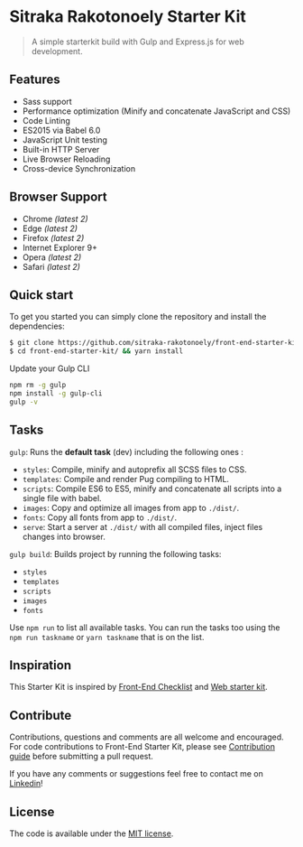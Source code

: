 # Sitraka Rakotonoely Starter Kit
> A simple starterkit build with Gulp and Express.js for web development.


## Features

* Sass support
* Performance optimization (Minify and concatenate JavaScript and CSS)
* Code Linting
* ES2015 via Babel 6.0
* JavaScript Unit testing
* Built-in HTTP Server
* Live Browser Reloading
* Cross-device Synchronization
<!-- * PageSpeed Insights
* Deployment  -->


## Browser Support

* Chrome *(latest 2)*
* Edge *(latest 2)*
* Firefox *(latest 2)*
* Internet Explorer 9+
* Opera *(latest 2)*
* Safari *(latest 2)*


## Quick start

To get you started you can simply clone the repository and install the dependencies:

```bash
$ git clone https://github.com/sitraka-rakotonoely/front-end-starter-kit.git
$ cd front-end-starter-kit/ && yarn install
```

Update your Gulp CLI

```bash
npm rm -g gulp
npm install -g gulp-cli
gulp -v
```

## Tasks

```gulp```: Runs the **default task** (dev) including the following ones :

- ```styles```: Compile, minify and autoprefix all SCSS files to CSS.
- ```templates```: Compile and render Pug compiling to HTML.
- ```scripts```: Compile ES6 to ES5, minify and concatenate all scripts into a single file with babel.
- ```images```: Copy and optimize all images from app to ```./dist/```.
- ```fonts```: Copy all fonts from app to ```./dist/```.
- ```serve```: Start a server at ```./dist/``` with all compiled files, inject files changes into browser.

```gulp build```: Builds project by running the following tasks:

- ```styles```
- ```templates```
- ```scripts```
- ```images```
- ```fonts```

<!-- ```gulp deploy```: Deploy your ```dist``` folder into your server or surge cloud runs:

- ```optimize```
- ```ftp```: Uploads ```dist``` to [```ftpUploadsDir```](https://github.com/carloscuesta/starterkit/blob/master/gulpfile.js#L58).
- ```surge```: Uploads your ```dist``` to [Surge](http://surge.sh)

If you want to use the **deploy** task, you will have to edit the [```gulpfile.js```](https://github.com/carloscuesta/starterkit/blob/master/gulpfile.js#L65) lines between 65-69 with your ftp connection info: [```host```](https://github.com/carloscuesta/starterkit/blob/master/gulpfile.js#L68) | [```user```](https://github.com/carloscuesta/starterkit/blob/master/gulpfile.js#L69) | [```password```](https://github.com/carloscuesta/starterkit/blob/master/gulpfile.js#L70). If you want to use [Surge](http://surge.sh) instead of FTP, just setup a domain name in the [```surgeInfo.domain```](https://github.com/carloscuesta/starterkit/blob/master/gulpfile.js#L77)

Once you setup ```ftpCredentials```, you will have to choose a directory of your server where the deploy will go: [```ftpUploadsDir```](https://github.com/carloscuesta/starterkit/blob/master/gulpfile.js#L58)

Now you will be able to use ```gulp deploy``` and your ```/dist/``` folder will go up to your ftp server! -->

Use ```npm run``` to list all available tasks. You can run the tasks too using the ```npm run taskname``` or ```yarn taskname``` that is on the list.

## Inspiration

This Starter Kit is inspired by [Front-End Checklist](https://github.com/thedaviddias/Front-End-Checklist) and [Web starter kit](https://github.com/google/web-starter-kit).


## Contribute

Contributions, questions and comments are all welcome and encouraged. For code contributions to Front-End Starter Kit, please see [Contribution guide](CONTRIBUTING.md) before submitting a pull request.

If you have any comments or suggestions feel free to contact me on [Linkedin](https://www.linkedin.com/in/sitraka-rakotonoely/)!


## License

The code is available under the [MIT license](LICENSE.txt).
